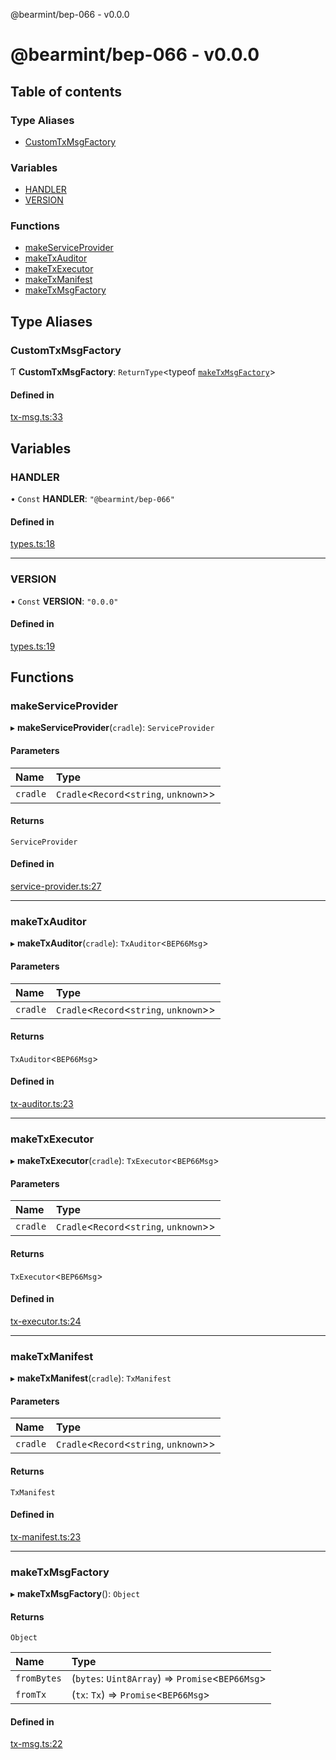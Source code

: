 @bearmint/bep-066 - v0.0.0

# @bearmint/bep-066 - v0.0.0

## Table of contents

### Type Aliases

- [CustomTxMsgFactory](README.md#customtxmsgfactory)

### Variables

- [HANDLER](README.md#handler)
- [VERSION](README.md#version)

### Functions

- [makeServiceProvider](README.md#makeserviceprovider)
- [makeTxAuditor](README.md#maketxauditor)
- [makeTxExecutor](README.md#maketxexecutor)
- [makeTxManifest](README.md#maketxmanifest)
- [makeTxMsgFactory](README.md#maketxmsgfactory)

## Type Aliases

### CustomTxMsgFactory

Ƭ **CustomTxMsgFactory**: `ReturnType`<typeof [`makeTxMsgFactory`](README.md#maketxmsgfactory)\>

#### Defined in

[tx-msg.ts:33](https://github.com/bearmint/bearmint/blob/main/packages/bep-066/source/tx-msg.ts#L33)

## Variables

### HANDLER

• `Const` **HANDLER**: ``"@bearmint/bep-066"``

#### Defined in

[types.ts:18](https://github.com/bearmint/bearmint/blob/main/packages/bep-066/source/types.ts#L18)

___

### VERSION

• `Const` **VERSION**: ``"0.0.0"``

#### Defined in

[types.ts:19](https://github.com/bearmint/bearmint/blob/main/packages/bep-066/source/types.ts#L19)

## Functions

### makeServiceProvider

▸ **makeServiceProvider**(`cradle`): `ServiceProvider`

#### Parameters

| Name | Type |
| :------ | :------ |
| `cradle` | `Cradle`<`Record`<`string`, `unknown`\>\> |

#### Returns

`ServiceProvider`

#### Defined in

[service-provider.ts:27](https://github.com/bearmint/bearmint/blob/main/packages/bep-066/source/service-provider.ts#L27)

___

### makeTxAuditor

▸ **makeTxAuditor**(`cradle`): `TxAuditor`<`BEP66Msg`\>

#### Parameters

| Name | Type |
| :------ | :------ |
| `cradle` | `Cradle`<`Record`<`string`, `unknown`\>\> |

#### Returns

`TxAuditor`<`BEP66Msg`\>

#### Defined in

[tx-auditor.ts:23](https://github.com/bearmint/bearmint/blob/main/packages/bep-066/source/tx-auditor.ts#L23)

___

### makeTxExecutor

▸ **makeTxExecutor**(`cradle`): `TxExecutor`<`BEP66Msg`\>

#### Parameters

| Name | Type |
| :------ | :------ |
| `cradle` | `Cradle`<`Record`<`string`, `unknown`\>\> |

#### Returns

`TxExecutor`<`BEP66Msg`\>

#### Defined in

[tx-executor.ts:24](https://github.com/bearmint/bearmint/blob/main/packages/bep-066/source/tx-executor.ts#L24)

___

### makeTxManifest

▸ **makeTxManifest**(`cradle`): `TxManifest`

#### Parameters

| Name | Type |
| :------ | :------ |
| `cradle` | `Cradle`<`Record`<`string`, `unknown`\>\> |

#### Returns

`TxManifest`

#### Defined in

[tx-manifest.ts:23](https://github.com/bearmint/bearmint/blob/main/packages/bep-066/source/tx-manifest.ts#L23)

___

### makeTxMsgFactory

▸ **makeTxMsgFactory**(): `Object`

#### Returns

`Object`

| Name | Type |
| :------ | :------ |
| `fromBytes` | (`bytes`: `Uint8Array`) => `Promise`<`BEP66Msg`\> |
| `fromTx` | (`tx`: `Tx`) => `Promise`<`BEP66Msg`\> |

#### Defined in

[tx-msg.ts:22](https://github.com/bearmint/bearmint/blob/main/packages/bep-066/source/tx-msg.ts#L22)
